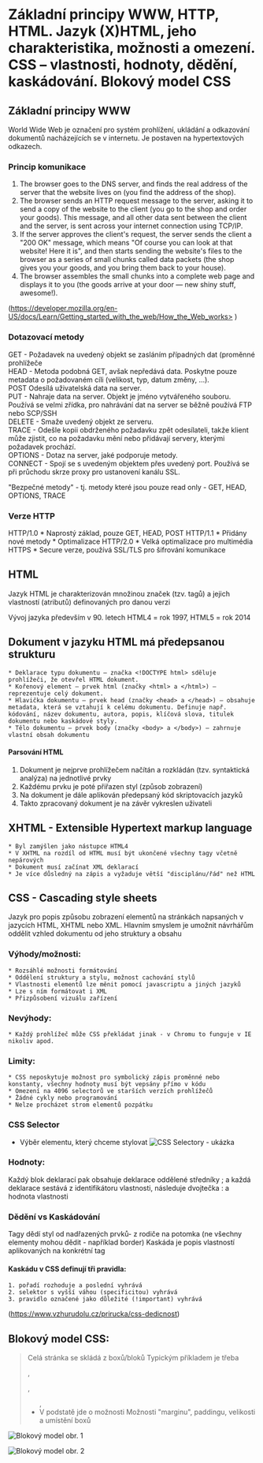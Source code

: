 # Základní principy WWW, HTTP, HTML. Jazyk (X)HTML, jeho charakteristika, možnosti a omezení. CSS – vlastnosti, hodnoty, dědění, kaskádování. Blokový model CSS

## Základní principy WWW
World Wide Web je označení pro systém prohlížení, ukládání a odkazování dokumentů nacházejících se v internetu. Je postaven na hypertextových odkazech. 

### Princip komunikace
1. The browser goes to the DNS server, and finds the real address of the server that the website lives on (you find the address of the shop).
2. The browser sends an HTTP request message to the server, asking it to send a copy of the website to the client (you go to the shop and order your goods). This message, and all other data sent between the client and the server, is sent across your internet connection using TCP/IP.
3. If the server approves the client's request, the server sends the client a "200 OK" message, which means "Of course you can look at that website! Here it is", and then starts sending the website's files to the browser as a series of small chunks called data packets (the shop gives you your goods, and you bring them back to your house).
4. The browser assembles the small chunks into a complete web page and displays it to you (the goods arrive at your door — new shiny stuff, awesome!).

(https://developer.mozilla.org/en-US/docs/Learn/Getting_started_with_the_web/How_the_Web_works> )

### Dotazovací metody
GET - Požadavek na uvedený objekt se zasláním případných dat (proměnné prohlížeče  
HEAD - Metoda podobná GET, avšak nepředává data. Poskytne pouze metadata o požadovaném cíli (velikost, typ, datum změny, …).  
POST Odesílá uživatelská data na server.  
PUT - Nahraje data na server. Objekt je jméno vytvářeného souboru. Používá se velmi zřídka, pro nahrávání dat na server se běžně používá FTP nebo SCP/SSH  
DELETE - Smaže uvedený objekt ze serveru.  
TRACE - Odešle kopii obdrženého požadavku zpět odesílateli, takže klient může zjistit, co na požadavku mění nebo přidávají servery, kterými požadavek prochází.  
OPTIONS - Dotaz na server, jaké podporuje metody.  
CONNECT - Spojí se s uvedeným objektem přes uvedený port. Používá se při průchodu skrze proxy pro ustanovení kanálu SSL.  

"Bezpečné metody" - tj. metody které jsou pouze read only - GET, HEAD, OPTIONS, TRACE

### Verze HTTP
HTTP/1.0
	* Naprostý základ, pouze GET, HEAD, POST
HTTP/1.1
	* Přidány nové metody 
	* Optimalizace
HTTP/2.0
	* Velká optimalizace pro multimédia
HTTPS
	* Secure verze, používá SSL/TLS pro šifrování komunikace

## HTML
Jazyk HTML je charakterizován množinou značek (tzv. tagů) a jejich vlastností (atributů) definovaných pro danou verzi

Vývoj jazyka především v 90. letech
HTML4 = rok 1997, HTML5 = rok 2014

## Dokument v jazyku HTML má předepsanou strukturu
	* Deklarace typu dokumentu – značka <!DOCTYPE html> sděluje prohlížeči, že otevřel HTML dokument.
	* Kořenový element – prvek html (značky <html> a </html>) – reprezentuje celý dokument.
	* Hlavička dokumentu – prvek head (značky <head> a </head>) – obsahuje metadata, která se vztahují k celému dokumentu. Definuje např. kódování, název dokumentu, autora, popis, klíčová slova, titulek dokumentu nebo kaskádové styly.
	* Tělo dokumentu – prvek body (značky <body> a </body>) – zahrnuje vlastní obsah dokumentu

#### Parsování HTML
1. Dokument je nejprve prohlížečem načítán a rozkládán (tzv. syntaktická analýza) na jednotlivé prvky
2. Každému prvku je poté přiřazen styl (způsob zobrazení)
3. Na dokument je dále aplikován předepsaný kód skriptovacích jazyků
4. Takto zpracovaný dokument je na závěr vykreslen uživateli

## XHTML - Extensible Hypertext markup language
	* Byl zamýšlen jako nástupce HTML4
	* V XHTML na rozdíl od HTML musí být ukončené všechny tagy včetně nepárových
	* Dokument musí začínat XML deklarací
	* Je více důsledný na zápis a vyžaduje větší "disciplánu/řád" než HTML
  
 ## CSS - Cascading style sheets
Jazyk pro popis způsobu zobrazení elementů na stránkách napsaných v jazycích HTML, XHTML nebo XML. Hlavním smyslem je umožnit návrhářům oddělit vzhled dokumentu od jeho struktury a obsahu

### Výhody/možnosti:
	* Rozsáhlé možnosti formátování
	* Oddělení struktury a stylu, možnost cachování stylů
	* Vlastnosti elementů lze měnit pomocí javascriptu a jiných jazyků
	* Lze s ním formátovat i XML
	* Přizpůsobení vizuálu zařízení

### Nevýhody:
	* Každý prohlížeč může CSS překládat jinak - v Chromu to funguje v IE nikoliv apod.

### Limity:
	* CSS neposkytuje možnost pro symbolický zápis proměnné nebo konstanty, všechny hodnoty musí být vepsány přímo v kódu
	* Omezení na 4096 selectorů ve starších verzích prohlížečů
	* Žádné cykly nebo programování
	* Nelze procházet strom elementů pozpátku
  
### CSS Selector
  * Výběr elementu, který chceme stylovat
  ![CSS Selectory - ukázka](https://github.com/HoundMarty/SZZ_2020-21/blob/master/Po%C4%8D%C3%ADta%C4%8Dov%C3%A9%20s%C3%ADt%C4%9B%20a%20Internet/imgs/CSS_Selectors.png)
 
### Hodnoty:
Každý blok deklarací pak obsahuje deklarace oddělené středníky ; a každá deklarace sestává z identifikátoru vlastnosti, následuje dvojtečka : a hodnota vlastnosti

### Dědění vs Kaskádování
Tagy dědí styl od nadřazených prvků- z rodiče na potomka (ne všechny elementy mohou dědit - například border)
Kaskáda je popis vlastností aplikovaných na konkrétní tag

#### Kaskádu v CSS definují tři pravidla:
	1. pořadí rozhoduje a poslední vyhrává
	2. selektor s vyšší váhou (specificitou) vyhrává
	3. pravidlo označené jako důležité (!important) vyhrává
  
  (https://www.vzhurudolu.cz/prirucka/css-dedicnost)

## Blokový model CSS:
> Celá stránka se skládá z boxů/bloků
> Typickým příkladem je třeba <div>, <p>, <ul>, <li>
> V podstatě jde o možnosti Možnosti "marginu", paddingu, velikosti a umístění boxů

![Blokový model obr. 1](https://github.com/HoundMarty/SZZ_2020-21/blob/master/Po%C4%8D%C3%ADta%C4%8Dov%C3%A9%20s%C3%ADt%C4%9B%20a%20Internet/imgs/Blokovy_model_css.png)

![Blokový model obr. 2](https://github.com/HoundMarty/SZZ_2020-21/blob/master/Po%C4%8D%C3%ADta%C4%8Dov%C3%A9%20s%C3%ADt%C4%9B%20a%20Internet/imgs/Blokovy_model_2_css.png)






